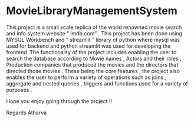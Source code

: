 # MovieLibraryManagementSystem #

This project is a small scale replica of the world renowned movie search and info
system website “ imdb.com” . This project has been done using MYSQL
Workbench and “ streamlit ” library of python where mysql was used for
backend and python streamlit was used for developing the frontend .The
functionality of the project includes enabling the user to search the database
according to Movie names , Actors and their roles , Production companies that
produced the movies and the directors that directed those movies . These being
the core features , the project also enables the user to perform a variety of
operations such as joins , aggregate and nested queries , triggers and functions
used for a variety of purposes .

Hope you enjoy going through the project !!

Regards 
Atharva 
